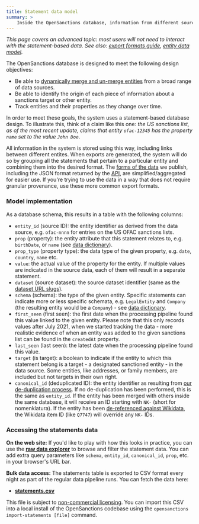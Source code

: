 ```yaml
---
title: Statement data model
summary: >
    Inside the OpenSanctions database, information from different sources is stored in a statement-based data model which lets us trace the origin and temporal range of each attribute of any tracked entity.
---
```


*This page covers an advanced topic: most users will not need to interact with the statement-based data. See also: [export formats guide](/docs/usage/), [entity data model](/docs/entities/).*

The OpenSanctions database is designed to meet the following design objectives:

* Be able to [dynamically merge and un-merge entities](/articles/2021-11-11-deduplication/) from a broad range of data sources.
* Be able to identify the origin of each piece of information about a sanctions target or other entity.
* Track entities and their properties as they change over time.

In order to meet these goals, the system uses a statement-based database design. To illustrate this, think of a claim like this one: *the US sanctions list, as of the most recent update, claims that entity ``ofac-12345`` has the property ``name`` set to the value `John Doe`*.

All information in the system is stored using this way, including links between different entites. When exports are generated, the system will do so by grouping all the statements that pertain to a particular entity and combining them into the desired format. The [forms of the data](/docs/usage/) we publish, including the JSON format returned by the [API](/docs/api/), are simplified/aggregated for easier use. If you're trying to use the data in a way that does not require granular provenance, use these more common export formats.

### Model implementation

As a database schema, this results in a table with the following columns:

* ``entity_id`` (source ID): the entity identifier as derived from the data source, e.g. ``ofac-nnnn`` for entries on the US OFAC sanctions lists.
* ``prop`` (property): the entity attribute that this statement relates to, e.g. ``birthDate``, or ``name`` (see [data dictionary](/reference/#schema)).
* ``prop_type`` (property type): the data type of the given property, e.g. ``date``, ``country``, ``name`` etc.
* ``value``: the actual value of the property for the entity. If multiple values are indicated in the source data, each of them will result in a separate statement.
* ``dataset`` (source dataset): the source dataset identifier (same as the [dataset URL slugs](/datasets/#sources)).
* ``schema`` (schema): the type of the given entity. Specific statements can indicate more or less specific schemata, e.g. ``LegalEntity`` and ``Company`` (the resulting entity would be a ``Company``) - see [data dictionary](/reference/#schema).
* ``first_seen`` (first seen): the first date when the processing pipeline found this value linked to the given entity. Please note that this only records values after July 2021, when we started tracking the data - more realistic evidence of when an entity was added to the given sanctions list can be found in the ``createdAt`` property.
* ``last_seen`` (last seen): the latest date when the processing pipeline found this value.
* ``target`` (is target): a boolean to indicate if the entity to which this statement belong is a target - a designated sanctioned entity - in the data source. Some entities, like addresses, or family members, are included but not targets in their own right.
* ``canonical_id`` (deduplicated ID): the entity identifier as resulting from [our de-duplication process](/articles/2021-11-11-deduplication/). If no de-duplication has been performed, this is the same as ``entity_id``. If the entity has been merged with others inside the same database, it will receive an ID starting with ``NK-`` (short for nomenklatura). If the entity has been [de-referenced against Wikidata](/articles/2022-01-25-wikidata/), the Wikidata item ID (like ``Q7747``) will override any ``NK-`` IDs.

### Accessing the statements data

**On the web site:** If you'd like to play with how this looks in practice, you can use the **[raw data explorer](/statements)** to browse and filter the statement data. You can add extra query parameters like `schema`, `entity_id`, `canonical_id`, `prop`, etc. in your browser's URL bar.

**Bulk data access:** The statements table is exported to CSV format every night as part of the regular data pipeline runs. You can fetch the data here:

* **[statements.csv](https://data.opensanctions.org/datasets/latest/statements.csv)**

This file is subject to [non-commercial licensing](/licensing/). You can import this CSV into a local install of the OpenSanctions codebase using the ``opensanctions import-statements [file]`` command.